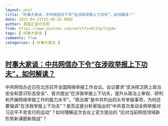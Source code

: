 ```yaml
---
layout: post
title: "时事大家谈：中共网信办下令“在涉政举报上下功夫”，如何解读？"
date: 2023-04-21T15:49:26.000Z
author: 美国之音中文网
from: https://www.youtube.com/watch?v=H113prCsg4w
tags: [ 时事大家谈 ]
comments: True
categories: [ 时事大家谈 ]
---
```

<!--1682092166000-->
[时事大家谈：中共网信办下令“在涉政举报上下功夫”，如何解读？](https://www.youtube.com/watch?v=H113prCsg4w)
------

<div>
中共网信办近日在北京召开全国网络举报工作会议。会议要求“坚决捍卫网上政治安全和意识形态安全”、首次提出“在涉政举报上下功夫，提升从政治上审视、研判和开展网络举报工作的能力水平”。“政治类”是中共列出的头号举报事项，为何还要强调“在涉政举报上下功夫”？是否这是分析家指出的“中共首次发动全网举报对习近平不忠言行的运动”？如何理解这次会议上官方提出的 “应对当前网信领域新形势新课题新挑战”？
</div>
